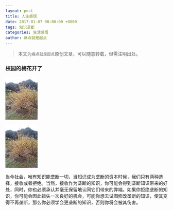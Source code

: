 ```yaml
---
layout: post
title: 人生感悟
date: 2017-01-07 00:00:00 +0800
tags: 知识垄断
categories: 生活感悟
author: 痛点就是起点
---
```


> 本文为`痛点就是起点`原创文章，可以随意转载，但需注明出处。

### 校园的梅花开了

![梅花1](images/2017/PE902C-Jp7zQcALguMFuq8G6.png)

![梅花2](images/2017/OPkNbl5ueEDSV_Ris51kOdDE.png)

当今社会，唯有知识能垄断一切，当知识成为垄断的资本时候，我们只有两种选择，接收或者拒绝。当然，接收作为垄断的知识，你可能会得到垄断知识带来的好处，同时，你也必须承认并毫无保留地认同它们带来的弊端。如果你拒绝垄断的知识，你可能会因此错失一次良好的机会，可能你想去试图修改垄断的知识，使其变得不再垄断，那么你必须学会更垄断的知识，否则你将会被其伤害。

